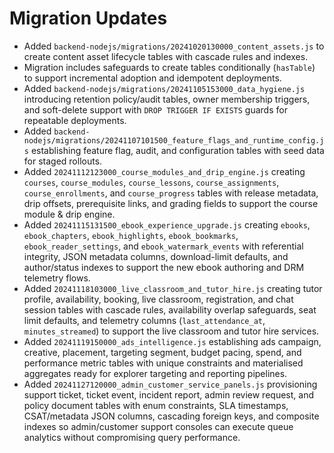 # Migration Updates

- Added `backend-nodejs/migrations/20241020130000_content_assets.js` to create content asset lifecycle tables with cascade rules and indexes.
- Migration includes safeguards to create tables conditionally (`hasTable`) to support incremental adoption and idempotent deployments.
- Added `backend-nodejs/migrations/20241105153000_data_hygiene.js` introducing retention policy/audit tables, owner membership triggers, and soft-delete support with `DROP TRIGGER IF EXISTS` guards for repeatable deployments.
- Added `backend-nodejs/migrations/20241107101500_feature_flags_and_runtime_config.js` establishing feature flag, audit, and configuration tables with seed data for staged rollouts.
- Added `20241112123000_course_modules_and_drip_engine.js` creating `courses`, `course_modules`, `course_lessons`, `course_assignments`, `course_enrollments`, and `course_progress` tables with release metadata, drip offsets, prerequisite links, and grading fields to support the course module & drip engine.
- Added `20241115131500_ebook_experience_upgrade.js` creating `ebooks`, `ebook_chapters`, `ebook_highlights`, `ebook_bookmarks`, `ebook_reader_settings`, and `ebook_watermark_events` with referential integrity, JSON metadata columns, download-limit defaults, and author/status indexes to support the new ebook authoring and DRM telemetry flows.
- Added `20241118103000_live_classroom_and_tutor_hire.js` creating tutor profile, availability, booking, live classroom, registration, and chat session tables with cascade rules, availability overlap safeguards, seat limit defaults, and telemetry columns (`last_attendance_at`, `minutes_streamed`) to support the live classroom and tutor hire services.
- Added `20241119150000_ads_intelligence.js` establishing ads campaign, creative, placement, targeting segment, budget pacing, spend, and performance metric tables with unique constraints and materialised aggregates ready for explorer targeting and reporting pipelines.
- Added `20241127120000_admin_customer_service_panels.js` provisioning support ticket, ticket event, incident report, admin review request, and policy document tables with enum constraints, SLA timestamps, CSAT/metadata JSON columns, cascading foreign keys, and composite indexes so admin/customer support consoles can execute queue analytics without compromising query performance.

